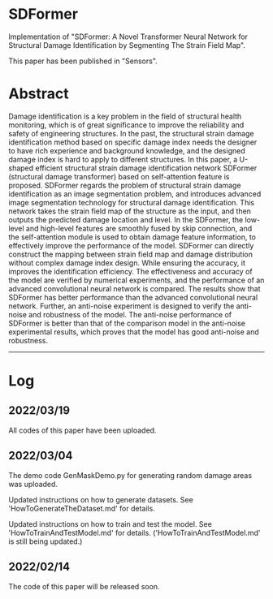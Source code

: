 # SDFormer
Implementation of "SDFormer: A Novel Transformer Neural Network for Structural Damage Identification by Segmenting The Strain Field Map".

This paper has been published in "Sensors".

# Abstract
Damage identification is a key problem in the field of structural health monitoring, which is of great significance to improve the reliability and safety of engineering structures. In the past, the structural strain damage identification method based on specific damage index needs the designer to have rich experience and background knowledge, and the designed damage index is hard to apply to different structures. In this paper, a U-shaped efficient structural strain damage identification network SDFormer (structural damage transformer) based on self-attention feature is proposed. SDFormer regards the problem of structural strain damage identification as an image segmentation problem, and introduces advanced image segmentation technology for structural damage identification. This network takes the strain field map of the structure as the input, and then outputs the predicted damage location and level. In the SDFormer, the low-level and high-level features are smoothly fused by skip connection, and the self-attention module is used to obtain damage feature information, to effectively improve the performance of the model. SDFormer can directly construct the mapping between strain field map and damage distribution without complex damage index design. While ensuring the accuracy, it improves the identification efficiency. The effectiveness and accuracy of the model are verified by numerical experiments, and the performance of an advanced convolutional neural network is compared. The results show that SDFormer has better performance than the advanced convolutional neural network. Further, an anti-noise experiment is designed to verify the anti-noise and robustness of the model. The anti-noise performance of SDFormer is better than that of the comparison model in the anti-noise experimental results, which proves that the model has good anti-noise and robustness.

--------------------

# Log
## 2022/03/19

All codes of this paper have been uploaded. 

## 2022/03/04

The demo code GenMaskDemo.py for generating random damage areas was uploaded. 

Updated instructions on how to generate datasets. See 'HowToGenerateTheDataset.md' for details. 

Updated instructions on how to train and test the model. See 'HowToTrainAndTestModel.md' for details. ('HowToTrainAndTestModel.md' is still being updated.)

## 2022/02/14

The code of this paper will be released soon.
